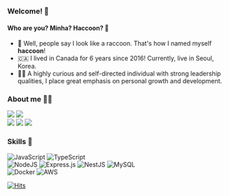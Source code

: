 ### Welcome! 👋
#### Who are you? Minha? Haccoon? 👀
- 🦝 Well, people say I look like a raccoon. That's how I named myself **haccoon**!
- 🇨🇦 I lived in Canada for 6 years since 2016! Currently, live in Seoul, Korea.
- 🧗‍♂️ A highly curious and self-directed individual with strong leadership qualities, I place great emphasis on personal growth and development.
  
### About me 👩‍💻
<a href="https://drive.google.com/file/d/11gFVxUQfRBF6dHoT6acGeLJ4aJsplYe4/view?usp=sharing" target="_blank"><img src="https://img.shields.io/badge/resume-FFC75F?style=for-the-badge&logo=googledocs&logoColor=4B4453"/></a>
<a href="https://minhasohn.notion.site/ebd4272ffeb942c1919e41b326d69ad6?pvs=4" target="_blank"><img src="https://img.shields.io/badge/portfolio-FFC75F?style=for-the-badge&logo=notion&logoColor=4B4453"/></a>   
<a href="https://inblog.ai/haccoon" target="_blank"><img src="https://img.shields.io/badge/blog-845EC2?style=for-the-badge&logo=bloglovin&logoColorD65DB1"/></a>
<a href="https://www.linkedin.com/in/minhasohn/" target="_blank"><img src="https://img.shields.io/badge/linkedin-2C73D2?style=for-the-badge&logo=linkedin&logoColor=FFF82C"/></a>
<a href="" target="_blank"><img src="https://img.shields.io/badge/codeminhasohn@gmail.com-38507B?style=for-the-badge&logo=gmail&logoColor=white"/></a>

### Skills 🫡
![JavaScript](https://img.shields.io/badge/javascript-%23323330.svg?style=for-the-badge&logo=javascript&logoColor=%23F7DF1E)
![TypeScript](https://img.shields.io/badge/typescript-%23007ACC.svg?style=for-the-badge&logo=typescript&logoColor=white)    
![NodeJS](https://img.shields.io/badge/node.js-6DA55F?style=for-the-badge&logo=node.js&logoColor=white)
![Express.js](https://img.shields.io/badge/express.js-%23404d59.svg?style=for-the-badge&logo=express&logoColor=%2361DAFB)
![NestJS](https://img.shields.io/badge/nestjs-%23E0234E.svg?style=for-the-badge&logo=nestjs&logoColor=white)
![MySQL](https://img.shields.io/badge/mysql-%2300f.svg?style=for-the-badge&logo=mysql&logoColor=white)    
![Docker](https://img.shields.io/badge/docker-%230db7ed.svg?style=for-the-badge&logo=docker&logoColor=white)
![AWS](https://img.shields.io/badge/AWS-%23FF9900.svg?style=for-the-badge&logo=amazon-aws&logoColor=white)

[![Hits](https://hits.seeyoufarm.com/api/count/incr/badge.svg?url=https%3A%2F%2Fgithub.com%2Fha-ccoon&count_bg=%23555252&title_bg=%23B0B0B0&icon=github.svg&icon_color=%23FFFFFF&title=visitors&edge_flat=true)](https://hits.seeyoufarm.com)   
